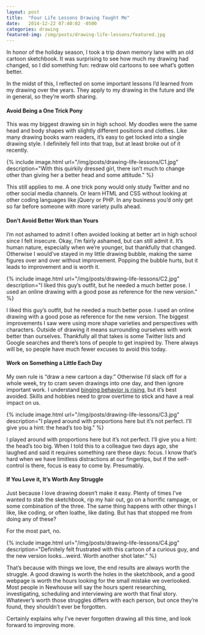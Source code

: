 ```yaml
---
layout: post
title:  "Four Life Lessons Drawing Taught Me"
date:   2014-12-22 07:40:02 -0500
categories: drawing
featured-img: /img/posts/drawing-life-lessons/featured.jpg
---
```


In honor of the holiday season, I took a trip down memory lane with an old cartoon sketchbook. It was surprising to see how much my drawing had changed, so I did something fun: redraw old cartoons to see what’s gotten better.

In the midst of this, I reflected on some important lessons I’d learned from my drawing over the years. They apply to my drawing in the future and life in general, so they’re worth sharing.

#### Avoid Being a One Trick Pony
This was my biggest drawing sin in high school. My doodles were the same head and body shapes with slightly different positions and clothes. Like many drawing books warn readers, it’s easy to get locked into a single drawing style. I definitely fell into that trap, but at least broke out of it recently.

{% include image.html url="/img/posts/drawing-life-lessons/C1.jpg" description="With this quirkily dressed girl, there isn’t much to change other than giving her a better head and some attitude." %}

This still applies to me. A one trick pony would only study Twitter and no other social media channels. Or learn HTML and CSS without looking at other coding languages like jQuery or PHP. In any business you’d only get so far before someone with more variety pulls ahead.

#### Don’t Avoid Better Work than Yours
I’m not ashamed to admit I often avoided looking at better art in high school since I felt insecure. Okay, I’m fairly ashamed, but can still admit it. It’s human nature, especially when we’re younger, but thankfully that changed. Otherwise I would’ve stayed in my little drawing bubble, making the same figures over and over without improvement. Popping the bubble hurts, but it leads to improvement and is worth it.

{% include image.html url="/img/posts/drawing-life-lessons/C2.jpg" description="I liked this guy’s outfit, but he needed a much better pose. I used an online drawing with a good pose as reference for the new version." %}

I liked this guy’s outfit, but he needed a much better pose. I used an online drawing with a good pose as reference for the new version.
The biggest improvements I saw were using more shape varieties and perspectives with characters. Outside of drawing it means surrounding ourselves with work better than ourselves. Thankfully all that takes is some Twitter lists and Google searches and there’s tons of people to get inspired by. There always will be, so people have much fewer excuses to avoid this today.

#### Work on Something a Little Each Day
My own rule is “draw a new cartoon a day.” Otherwise I’d slack off for a whole week, try to cram seven drawings into one day, and then ignore important work. I understand [binging behavior is rising](http://www.cbc.ca/news/arts/netflix-and-the-rise-of-binge-tv-watching-1.1365331), but it’s best avoided. Skills and hobbies need to grow overtime to stick and have a real impact on us.

{% include image.html url="/img/posts/drawing-life-lessons/C3.jpg" description="I played around with proportions here but it’s not perfect. I’ll give you a hint: the head’s too big." %}

I played around with proportions here but it’s not perfect. I’ll give you a hint: the head’s too big.
When I told this to a colleague two days ago, she laughed and said it requires something rare these days: focus. I know that’s hard when we have limitless distractions at our fingertips, but if the self-control is there, focus is easy to come by. Presumably.

#### If You Love it, It’s Worth Any Struggle
Just because I love drawing doesn’t make it easy. Plenty of times I’ve wanted to stab the sketchbook, rip my hair out, go on a horrific rampage, or some combination of the three. The same thing happens with other things I like, like coding, or often loathe, like dating. But has that stopped me from doing any of these?

For the most part, no.

{% include image.html url="/img/posts/drawing-life-lessons/C4.jpg" description="Definitely felt frustrated with this cartoon of a curious guy, and the new version looks…weird. Worth another shot later." %}

That’s because with things we love, the end results are always worth the struggle. A good drawing is worth the holes in the sketchbook, and a good webpage is worth the hours looking for the small mistake we overlooked. Most people in Newhouse will say the hours spent researching, investigating, scheduling and interviewing are worth that final story. Whatever’s worth those struggles differs with each person, but once they’re found, they shouldn’t ever be forgotten.

Certainly explains why I’ve never forgotten drawing all this time, and look forward to improving more.